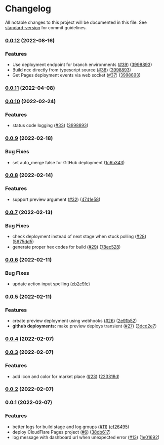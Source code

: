 # Changelog

All notable changes to this project will be documented in this file. See [standard-version](https://github.com/conventional-changelog/standard-version) for commit guidelines.

### [0.0.12](https://github.com/tomjschuster/cloudflare-pages-deploy-action/compare/v0.0.11...v0.0.12) (2022-08-16)

### Features

- Use deployment endpoint for branch environments ([#39](https://github.com/tomjschuster/cloudflare-pages-deploy-action/issues/39)) ([3998893](https://github.com/tomjschuster/cloudflare-pages-deploy-action/commit/8cb05d5a7eda49005ffe047292b7bf8a1445d5b9))
- Build ncc directly from typescript source ([#38](https://github.com/tomjschuster/cloudflare-pages-deploy-action/issues/38)) ([3998893](https://github.com/tomjschuster/cloudflare-pages-deploy-action/commit/59a66d8b0d38917352901000429d1c9a90f6e584))
- Get Pages deployment events via web socket ([#37](https://github.com/tomjschuster/cloudflare-pages-deploy-action/issues/37)) ([3998893](https://github.com/tomjschuster/cloudflare-pages-deploy-action/commit/3e5972e6b2c3976071b903119d1c4e9973b6901d))

### [0.0.11](https://github.com/tomjschuster/cloudflare-pages-deploy-action/compare/v0.0.10...v0.0.11) (2022-04-08)

### [0.0.10](https://github.com/tomjschuster/cloudflare-pages-deploy-action/compare/v0.0.9...v0.0.10) (2022-02-24)

### Features

- status code logging ([#33](https://github.com/tomjschuster/cloudflare-pages-deploy-action/issues/33)) ([3998893](https://github.com/tomjschuster/cloudflare-pages-deploy-action/commit/39988934acc5686767cd22c64162396b864df222))

### [0.0.9](https://github.com/tomjschuster/cloudflare-pages-deploy-action/compare/v0.0.8...v0.0.9) (2022-02-18)

### Bug Fixes

- set auto_merge false for GitHub deployment ([1c6b343](https://github.com/tomjschuster/cloudflare-pages-deploy-action/commit/1c6b3432745f8b0bc909a9be8cc9e7261d072d39))

### [0.0.8](https://github.com/tomjschuster/cloudflare-pages-deploy-action/compare/v0.0.7...v0.0.8) (2022-02-14)

### Features

- support preview argument ([#32](https://github.com/tomjschuster/cloudflare-pages-deploy-action/issues/32)) ([4741e58](https://github.com/tomjschuster/cloudflare-pages-deploy-action/commit/4741e587238e2dd8f8a0b05df69d250fdbd9232e))

### [0.0.7](https://github.com/tomjschuster/cloudflare-pages-deploy-action/compare/v0.0.6...v0.0.7) (2022-02-13)

### Bug Fixes

- check deployment instead of next stage when stuck polling ([#28](https://github.com/tomjschuster/cloudflare-pages-deploy-action/issues/28)) ([5675dd5](https://github.com/tomjschuster/cloudflare-pages-deploy-action/commit/5675dd54785bab36731b3ce7df9db1f524885ca9))
- generate proper hex codes for build ([#29](https://github.com/tomjschuster/cloudflare-pages-deploy-action/issues/29)) ([78ec528](https://github.com/tomjschuster/cloudflare-pages-deploy-action/commit/78ec528825ae87e62f396b998f235634b3d48c78))

### [0.0.6](https://github.com/tomjschuster/cloudflare-pages-deploy-action/compare/v0.0.5...v0.0.6) (2022-02-11)

### Bug Fixes

- update action input spelling ([eb2c9fc](https://github.com/tomjschuster/cloudflare-pages-deploy-action/commit/eb2c9fc64f834cae1b53e7621f4ce9d955e61b38))

### [0.0.5](https://github.com/tomjschuster/cloudflare-pages-deploy-action/compare/v0.0.4...v0.0.5) (2022-02-11)

### Features

- create preview deployment using webhooks ([#26](https://github.com/tomjschuster/cloudflare-pages-deploy-action/issues/26)) ([2e91b52](https://github.com/tomjschuster/cloudflare-pages-deploy-action/commit/2e91b521b9bac9c7d631c2097055dd3615f58b82))
- **github deployments:** make preview deploys transient ([#27](https://github.com/tomjschuster/cloudflare-pages-deploy-action/issues/27)) ([3dcd2e7](https://github.com/tomjschuster/cloudflare-pages-deploy-action/commit/3dcd2e73994078d75c66a0d7334b36335179572d))

### [0.0.4](https://github.com/tomjschuster/cloudflare-pages-deploy-action/compare/v0.0.3...v0.0.4) (2022-02-07)

### [0.0.3](https://github.com/tomjschuster/cloudflare-pages-deploy-action/compare/v0.0.2...v0.0.3) (2022-02-07)

### Features

- add icon and color for market place ([#23](https://github.com/tomjschuster/cloudflare-pages-deploy-action/issues/23)) ([223318d](https://github.com/tomjschuster/cloudflare-pages-deploy-action/commit/223318dd864cf0a3177813a868da6d8f3984efdc))

### [0.0.2](https://github.com/tomjschuster/cloudflare-pages-deploy-action/compare/v0.0.1...v0.0.2) (2022-02-07)

### 0.0.1 (2022-02-07)

### Features

- better logs for build stage and log groups ([#11](https://github.com/tomjschuster/cloudflare-pages-deploy-action/issues/11)) ([cf26495](https://github.com/tomjschuster/cloudflare-pages-deploy-action/commit/cf26495845e1d6dd7d49a1a162ef67d9460226b5))
- deploy CloudFlare Pages project ([#6](https://github.com/tomjschuster/cloudflare-pages-deploy-action/issues/6)) ([38db617](https://github.com/tomjschuster/cloudflare-pages-deploy-action/commit/38db6177ce400c9e5fbb1b7096cf3b2a970f79e7))
- log message with dashboard url when unexpected error ([#13](https://github.com/tomjschuster/cloudflare-pages-deploy-action/issues/13)) ([1e01692](https://github.com/tomjschuster/cloudflare-pages-deploy-action/commit/1e01692014c7f15cfa45c6d781a68e69be2b7978))
